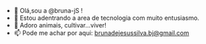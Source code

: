 - 👋 Olá,sou a @bruna-jS ! 
- 👀 Estou adentrando a area de tecnologia com muito entusiasmo. 
- 🌱 Adoro animais, cultivar...viver! 
- 📫 Pode me achar por aqui: brunadejesussilva.bj@gmail.com
<!---
bruna-jS/bruna-jS is a ✨ special ✨ repository because its `README.md` (this file) appears on your GitHub profile.
You can click the Preview link to take a look at your changes.
--->
